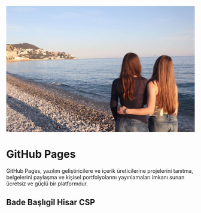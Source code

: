 
![Bade Başlıgil](IMG_7788.JPG) 

# GitHub Pages

GitHub Pages, yazılım geliştiricilere ve içerik üreticilerine projelerini tanıtma, belgelerini paylaşma ve kişisel portfolyolarını yayınlamaları imkanı sunan ücretsiz ve güçlü bir platformdur.

## Bade Başlıgil Hisar CSP
